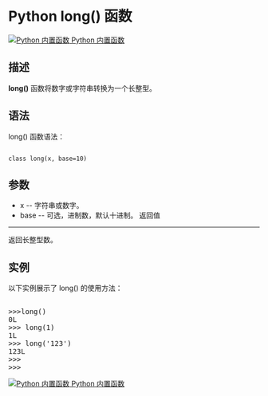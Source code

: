 Python long() 函数
================

 [![Python 内置函数](../images/up.gif)
 Python 内置函数](python-built-in-functions.html)


  描述
--

 **long()** 函数将数字或字符串转换为一个长整型。

 语法
--

 long() 函数语法：

 
```

class long(x, base=10)

```

 参数
--

  * x -- 字符串或数字。
 * base -- 可选，进制数，默认十进制。
  返回值
---

 返回长整型数。

 实例
--

 以下实例展示了 long() 的使用方法：

  <pre>

>>>long()
0L
>>> long(1)
1L
>>> long('123')
123L
>>> 
>>>
</pre>

 [![Python 内置函数](../images/up.gif)
 Python 内置函数](python-built-in-functions.html)